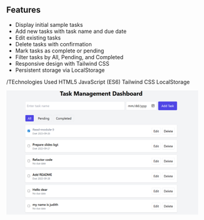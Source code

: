 ## Features
- Display initial sample tasks
- Add new tasks with task name and due date
- Edit existing tasks
- Delete tasks with confirmation
- Mark tasks as complete or pending
- Filter tasks by All, Pending, and Completed
- Responsive design with Tailwind CSS
- Persistent storage via LocalStorage

/TEchnologies Used
HTML5
JavaScript (ES6)
Tailwind CSS
LocalStorage

![alt text](image.png)